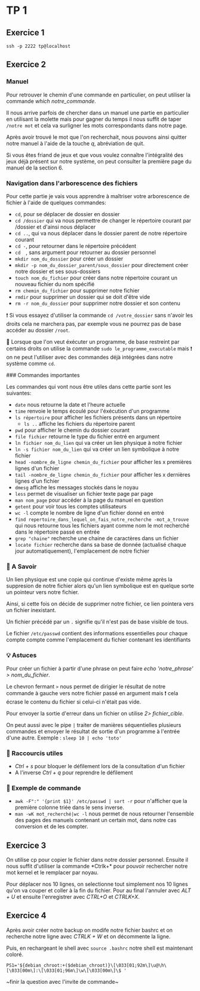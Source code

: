 
# TP 1 

## Exercice 1

`ssh -p 2222 tp@localhost`

## Exercice 2

### Manuel

Pour retrouver le chemin d'une commande en particulier, on peut utiliser la commande *which notre_commande*. 

Il nous arrive parfois de chercher dans un manuel une partie en particulier en utilisant la molette mais pour gagner du temps il nous suffit de taper `/notre mot` et cela va surligner les mots correspondants dans notre page. 

Après avoir trouvé le mot que l'on recherchait, nous pouvons ainsi quitter notre manuel à l'aide de la touche _*q*_, abréviation de quit. 

Si vous êtes friand de jeux et que vous voulez connaître l'intégralité des jeux déjà présent sur notre système, on peut consulter la première page du manuel de la section 6.

### Navigation dans l'arborescence des fichiers

Pour cette partie je vais vous apprendre à maîtriser votre arborescence de fichier à l'aide de quelques commandes:
   * `cd`, pour se déplacer de dossier en dossier 
   * `cd /dossier` qui va nous permettre de changer le répertoire courant par /dossier et d'ainsi nous déplacer
   * `cd ..`, qui va nous déplacer dans le dossier parent de notre répertoire courant
   * `cd -`, pour retourner dans le répertoire précédent
   * `cd  `, sans argument pour retourner au dossier personnel
   * `mkdir nom_du_dossier` pour créer un dossier
   * `mkdir -p nom_du_dossier_parent/sous_dossier` pour directement créer notre dossier et ses sous-dossiers
   * `touch nom_du_fichier` pour créer dans notre répertoire courant un nouveau fichier du nom spécifié
   * `rm chemin_du_fichier` pour supprimer notre fichier
   * `rmdir` pour supprimer un dossier qui se doit d'être vide
   * `rm -r nom_du_dossier` pour supprimer notre dossier et son contenu
        
❗ Si vous essayez d'utiliser la commande `cd /votre_dossier` sans n'avoir les droits cela ne marchera pas, par exemple vous ne pourrez pas de base accéder au dossier `/root`.
        
🚩 Lorsque que l'on veut éxécuter un programme, de base restreint par certains droits on utilise la commande `sudo le_programme_executable` mais ❗ on ne peut l'utiliser avec des commandes déjà intégrées dans notre système comme `cd`.


### Commandes importantes

Les commandes qui vont nous être utiles dans cette partie sont les suivantes: 
   * `date` nous retourne la date et l'heure actuelle
   * `time` renvoie le temps écoulé pour l'éxécution d'un programme
   * `ls répertoire` pour afficher les fichiers présents dans un répertoire
      * `ls ..` affiche les fichiers du répertoire parent
   * `pwd` pour afficher le chemin du dossier courant
   * `file fichier` retourne le type du fichier entré en argument
   * `ln fichier nom_du_lien` qui va créer un lien physique à notre fichier 
   * `ln -s fichier nom_du_lien` qui va créer un lien symbolique à notre fichier 
   * `head -nombre_de_ligne chemin_du_fichier` pour afficher les x premières lignes d'un fichier
   * `tail -nombre_de_ligne chemin_du_fichier` pour afficher les x dernières lignes d'un fichier
   * `dmesg` affiche les messages stockés dans le noyau 
   * `less` permet de visualiser un fichier texte page par page
   * `man nom_page` pour accéder à la page du manuel en question
   * `getent` pour voir tous les comptes utilisateurs 
   * `wc -l` compte le nombre de ligne d'un fichier donné en entré
   * `find repertoire_dans_lequel_on_fais_notre_recherche -mot_a_trouve` qui nous retourne tous les fichiers ayant comme nom le mot recherché dans le répertoire passé en entrée
   * `grep "chaine"` recherche une chaine de caractères dans un fichier
   * `locate fichier` recherche dans sa base de donnée (actualisé chaque jour automatiquement), l'emplacement de notre fichier
   
### 🚩 A Savoir
   
   Un lien physique est une copie qui continue d'existe même après la suppresion de notre fichier alors qu'un lien symbolique est en quelque sorte un pointeur vers notre fichier. 
   
   Ainsi, si cette fois on décide de supprimer notre fichier, ce lien pointera vers un fichier inexistant.
   
   Un fichier précédé par un `.` signifie qu'il n'est pas de base visible de tous.
   
   Le fichier `/etc/passwd` contient des informations essentielles pour chaque compte compte comme l'emplacement du fichier contenant les identifiants
   
### 💡 Astuces 
   
   Pour créer un fichier à partir d'une phrase on peut faire *echo 'notre_phrase' > nom_du_fichier*.
   
   Le chevron fermant `>` nous permet de dirigier le résultat de notre commande à gauche vers notre fichier passé en argument mais ❗ cela écrase le contenu du fichier si celui-ci n'était pas vide.
   
   Pour envoyer la sortie d'erreur dans un fichier on utilise *2> fichier_cible*.
   
   On peut aussi avec le pipe `|` traiter de manières séquentielles plusieurs commandes et envoyer le résultat de sortie d'un programme à l'entrée d'une autre.
   Exemple : `sleep 10 | echo 'toto'`
   
### 📝 Raccourcis utiles
   
   * _Ctrl + s_ pour bloquer le défilement lors de la consultation d'un fichier
   * A l'inverse _Ctrl + q_ pour reprendre le défilement 

### 💬 Exemple de commande
   
   * `awk -F":" '{print $1}' /etc/passwd | sort -r` pour n'afficher que la première colonne triée dans le sens inverse.
   * `man -wK mot_recherché|wc -l` nous permet de nous retourner l'ensemble des pages des manuels contenant un certain mot, dans notre cas conversion et de les compter.
   

## Exercice 3

On utilise cp pour copier le fichier dans notre dossier personnel. Ensuite il nous suffit d'utiliser la commande *Ctrlk+\* pour pouvoir rechercher notre mot kernel et le remplacer par noyau. 

Pour déplacer nos 10 lignes, on selectionne tout simplement nos 10 lignes qu'on va couper et coller à la fin du fichier. Pour au final l'annuler avec _ALT + U_ et ensuite l'enregistrer avec _CTRL+O_ et _CTRLK+X_.

## Exercice 4

Après avoir créer notre backup on modife notre fichier bashrc et on recherche notre ligne avec _CTRLK + W_ et on décommente la ligne. 

Puis, en rechargeant le shell avec `source .bashrc` notre shell est maintenant coloré.

`PS1='${debian_chroot:+($debian_chroot)}\[\033[01;92m\]\u@\h\[\033[00m\]:\[\033[01;96m\]\w\[\033[00m\]\$ '`

~finir la question avec l'invite de commande~ 



